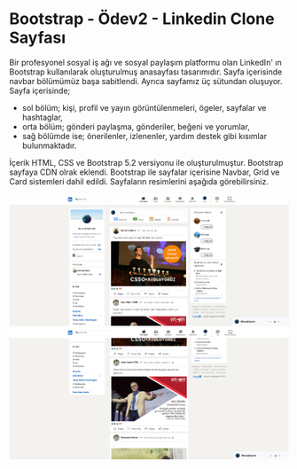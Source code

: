 # Bootstrap - Ödev2 - Linkedin Clone Sayfası
Bir profesyonel sosyal iş ağı ve sosyal paylaşım platformu olan LinkedIn' ın Bootstrap kullanılarak oluşturulmuş anasayfası tasarımıdır.
Sayfa içerisinde navbar bölümümüz başa sabitlendi. Ayrıca sayfamız üç sütundan oluşuyor.
Sayfa içerisinde; 
- sol bölüm; kişi, profil ve yayın görüntülenmeleri, ögeler, sayfalar ve hashtaglar,  
- orta bölüm; gönderi paylaşma, gönderiler, beğeni ve yorumlar,
- sağ bölümde ise; önerilenler, izlenenler, yardım destek gibi kısımlar bulunmaktadır.

İçerik HTML, CSS ve Bootstrap 5.2 versiyonu ile oluşturulmuştur. Bootstrap sayfaya CDN olrak eklendi. Bootstrap ile sayfalar içerisine Navbar, Grid ve Card sistemleri dahil edildi. Sayfaların resimlerini aşağıda görebilirsiniz.

 ![Screenshot](screenshots/1.PNG)
 ![Screenshot](screenshots/2.PNG)